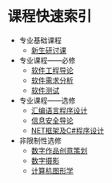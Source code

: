 # 课程快速索引

- 专业基础课程
  - [新生研讨课](专业基础课程/新生研讨课.md)
- 专业课程——必修
  - [软件工程导论](专业课程——必修/软件工程导论.md)
  - [软件需求分析](专业课程——必修/软件需求分析.md)
  - [软件测试](专业课程——必修/软件测试.md)
- 专业课程——选修
  - [汇编语言程序设计](专业课程——选修/汇编语言程序设计.md)
  - [信息安全导论](专业课程——选修/信息安全导论.md)
  - [NET框架及C#程序设计](专业课程——选修/NET框架及C%23程序设计.md)
- 非限制性选修
  - [数字作品创意策划](非限制性选修/数字作品创意策划.md)
  - [数字摄影](非限制性选修/数字摄影.md)
  - [计算机图形学](非限制性选修/计算机图形学.md)
